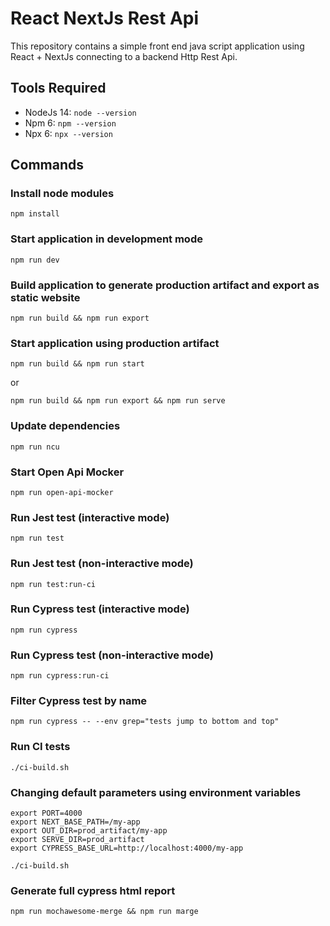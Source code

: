 # React NextJs Rest Api

This repository contains a simple front end java script application using React + NextJs connecting to a backend Http Rest Api.

## Tools Required
* NodeJs 14: `node --version`
* Npm 6: `npm --version`
* Npx 6: `npx --version`

## Commands

### Install node modules

    npm install

### Start application in development mode

    npm run dev

### Build application to generate production artifact and export as static website

    npm run build && npm run export

### Start application using production artifact

    npm run build && npm run start

or

    npm run build && npm run export && npm run serve

### Update dependencies

    npm run ncu

### Start Open Api Mocker

    npm run open-api-mocker

### Run Jest test (interactive mode)

    npm run test

### Run Jest test (non-interactive mode)

    npm run test:run-ci

### Run Cypress test (interactive mode)

    npm run cypress

### Run Cypress test (non-interactive mode)

    npm run cypress:run-ci

### Filter Cypress test by name

    npm run cypress -- --env grep="tests jump to bottom and top"

### Run CI tests

    ./ci-build.sh

### Changing default parameters using environment variables

    export PORT=4000
    export NEXT_BASE_PATH=/my-app
    export OUT_DIR=prod_artifact/my-app
    export SERVE_DIR=prod_artifact
    export CYPRESS_BASE_URL=http://localhost:4000/my-app

    ./ci-build.sh

### Generate full cypress html report

    npm run mochawesome-merge && npm run marge